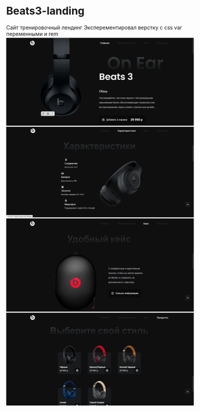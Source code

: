 # Beats3-landing
Сайт тренировочный лендинг 
Эксперементировал верстку с  css var переменными и rem
![Домашняя](./assets/img/site-screenShot/home.png)
![характеристики](./assets/img/site-screenShot/settingpage.png)
![Чехол](./assets/img/site-screenShot/case.png)
![Базовые цвета в каталоге](./assets/img/site-screenShot/beatsYourStyle.png)

